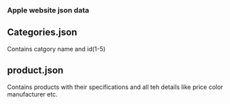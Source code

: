 ### Apple website json data

## Categories.json
Contains catgory name and id(1-5)

## product.json 
Contains products with their specifications and all teh details like price color manufacturer etc.

